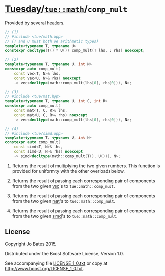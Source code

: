 [Tuesday](../../../README.md)/[`tue::math`](../../namespaces/tue/math.md)/`comp_mult`
=====================================================================================
Provided by several headers.

```c++
// (1)
// #include <tue/math.hpp>
// (T and U must both be arithmetic types)
template<typename T, typename U>
constexpr decltype(T() * U()) comp_mult(T lhs, U rhs) noexcept;

// (2)
template<typename T, typename U, int N>
constexpr auto comp_mult(
    const vec<T, N>& lhs,
    const vec<U, N>& rhs) noexcept
    -> vec<decltype(math::comp_mult(lhs[0], rhs[0])), N>;

// (3)
// #include <tue/mat.hpp>
template<typename T, typename U, int C, int R>
constexpr auto comp_mult(
    const mat<T, C, R>& lhs,
    const mat<U, C, R>& rhs) noexcept
    -> vec<decltype(math::comp_mult(lhs[0], rhs[0])), N>;

// (4)
// #include <tue/simd.hpp>
template<typename T, typename U, int N>
constexpr auto comp_mult(
    const simd<T, N>& lhs,
    const simd<U, N>& rhs) noexcept
    -> simd<decltype(math::comp_mult(T(), U())), N>;
```

1. Returns the result of multiplying the two given numbers. This function is
   provided for uniformity with the other overloads below.

2. Returns the result of passing each corresponding pair of components from the
   two given [vec](../../headers/vec.md)'s to `tue::math::comp_mult`.

3. Returns the result of passing each corresponding pair of components from the
   two given [mat](../../headers/mat.md)'s to `tue::math::comp_mult`.

4. Returns the result of passing each corresponding pair of components from the
   two given [simd](../../headers/simd.md)'s to `tue::math::comp_mult`.

License
-------
Copyright Jo Bates 2015.

Distributed under the Boost Software License, Version 1.0.

See accompanying file [LICENSE_1_0.txt](../../../LICENSE_1_0.txt) or copy at
http://www.boost.org/LICENSE_1_0.txt.
